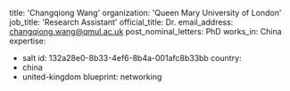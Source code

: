 title: 'Changqiong Wang'
organization: 'Queen Mary University of London'
job_title: 'Research Assistant'
official_title: Dr.
email_address: changqiong.wang@qmul.ac.uk
post_nominal_letters: PhD
works_in: China
expertise:
  - salt
id: 132a28e0-8b33-4ef6-8b4a-001afc8b33bb
country:
  - china
  - united-kingdom
blueprint: networking
